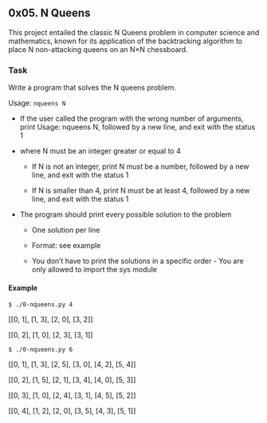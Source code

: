 ## 0x05. N Queens

This project entailed the classic N Queens problem in computer science and mathematics, known for its application of the backtracking algorithm to place N non-attacking queens on an N×N chessboard.

### Task

Write a program that solves the N queens problem.

Usage: `nqueens N`

   - If the user called the program with the wrong number of arguments, print Usage: nqueens N, followed by a new line, and exit with the status 1
    
   - where N must be an integer greater or equal to 4
    
        - If N is not an integer, print N must be a number, followed by a new line, and exit with the status 1
        
        - If N is smaller than 4, print N must be at least 4, followed by a new line, and exit with the status 1
        
   - The program should print every possible solution to the problem
    
        - One solution per line
        
        - Format: see example
        
        - You don’t have to print the solutions in a specific order
    - You are only allowed to import the sys module

#### Example

`
$ ./0-nqueens.py 4
`

[[0, 1], [1, 3], [2, 0], [3, 2]]

[[0, 2], [1, 0], [2, 3], [3, 1]]

`
$ ./0-nqueens.py 6
`


[[0, 1], [1, 3], [2, 5], [3, 0], [4, 2], [5, 4]]

[[0, 2], [1, 5], [2, 1], [3, 4], [4, 0], [5, 3]]

[[0, 3], [1, 0], [2, 4], [3, 1], [4, 5], [5, 2]]

[[0, 4], [1, 2], [2, 0], [3, 5], [4, 3], [5, 1]]

